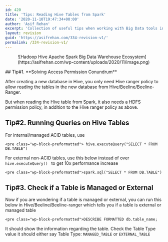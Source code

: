 ```yaml
---
id: 420
title: 'Tips: Reading Hive Tables from Spark'
date: '2020-11-10T19:47:34+00:00'
author: 'Asif Rehan'
excerpt: 'Collection of useful tips when working with Big Data tools including Hadoop, Hive, Spark'
layout: revision
guid: 'https://asifrehan.com/334-revision-v1/'
permalink: /334-revision-v1/
---
```


<figure class="wp-block-image size-large" data-amp-lightbox="true" data-amp-noloading="true">![Hadoop Hive Apache Spark Big Data Warehouse Ecosystem](https://asifrehan.com/wp-content/uploads/2020/11/image.png)</figure>## Tip#1. **Solving Access Permission Conundrum** 

After creating a new database in Hive, you only need Hive ranger policy to allow reading the tables in the new database from Hive/Beeline/Beeline-Ranger.  
  
But when reading the Hive table from Spark, it also needs a HDFS permission policy, in addition to the Hive ranger policy as above.

## Tip#2. **Running Queries on Hive Tables**

For internal/managed ACID tables, use

```
<pre class="wp-block-preformatted"> hive.executeQuery("SELECT * FROM DB.TABLE") 
```

For external non-ACID tables, use this below instead of over `hive.executeQuery() ` to get 10x performance increase

```
<pre class="wp-block-preformatted">spark.sql("SELECT * FROM DB.TABLE")
```

## Tip#3. Check if a Table is Managed or External

Now if you are wondering if a table is managed or external, you can run this below in Hive/Beeline/Beeline-ranger which tells you if a table is external or managed table

```
<pre class="wp-block-preformatted">DESCRIBE FORMATTED db.table_name;
```

It should show the information regarding the table. Check the Table Type value it should either say Table Type: `MANAGED_TABLE` or `EXTERNAL_TABLE `